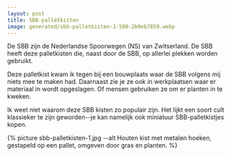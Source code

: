 ```yaml
---
layout: post
title: SBB-palletkisten
image: generated/sbb-palletkisten-1-500-2b0eb7859.webp
---
```


De SBB zijn de Nederlandse Spoorwegen (NS) van Zwitserland. De SBB heeft deze palletkisten die, naast door de SBB, op allerlei plekken worden gebruikt.

Deze palletkist kwam ik tegen bij een bouwplaats waar de SBB volgens mij niets mee te maken had. Daarnaast zie je ze ook in werkplaatsen waar er materiaal in wordt opgeslagen. Of mensen gebruiken ze om er planten in te kweken.

Ik weet niet waarom deze SBB kisten zo populair zijn. Het lijkt een soort cult klassieker te zijn geworden--je kan namelijk ook miniatuur SBB-palletkistjes kopen.

{% picture sbb-palletkisten-1.jpg --alt Houten kist met metalen hoeken, gestapeld op een pallet, omgeven door gras en planten. %}
